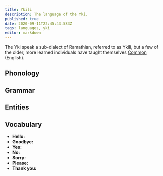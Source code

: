```yaml
---
title: Ykili
description: The language of the Yki.
published: true
date: 2020-09-11T22:45:43.583Z
tags: languages, yki
editor: markdown
---
```


The Yki speak a sub-dialect of Ramathian, referred to as Ykili, but a few of the older, more learned individuals have taught themselves [Common](/languages/common) (English).

## Phonology

## Grammar

## Entities

## Vocabulary

- **Hello:** 
- **Goodbye:** 
- **Yes:** 
- **No:** 
- **Sorry:** 
- **Please:** 
- **Thank you:** 